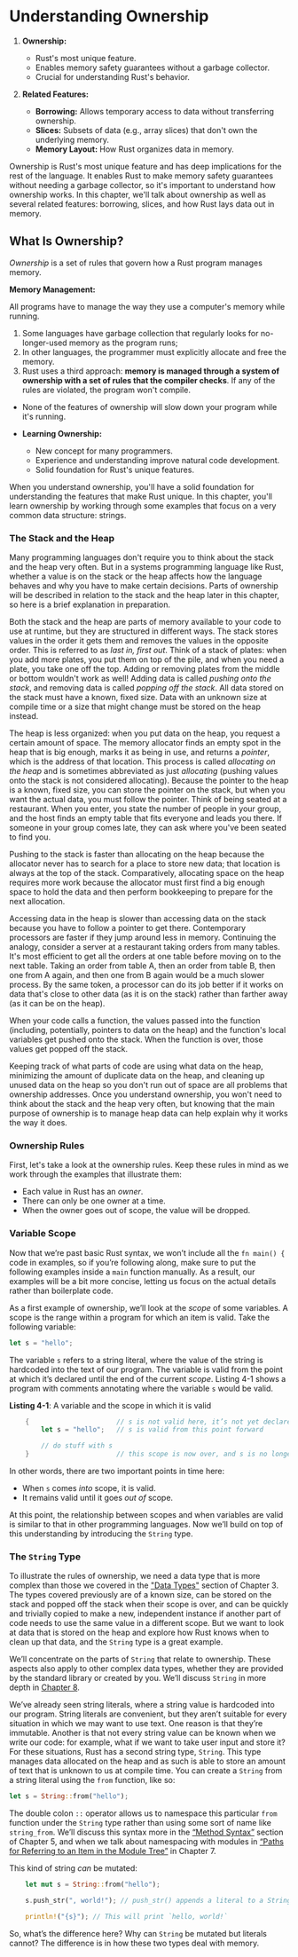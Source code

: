 # Understanding Ownership

1. **Ownership:**
   - Rust's most unique feature.
   - Enables memory safety guarantees without a garbage collector.
   - Crucial for understanding Rust's behavior.

2. **Related Features:**
   - **Borrowing:** Allows temporary access to data without transferring ownership.
   - **Slices:** Subsets of data (e.g., array slices) that don't own the underlying memory.
   - **Memory Layout:** How Rust organizes data in memory.

Ownership is Rust's most unique feature and has deep implications for the rest of the language. It enables Rust to make memory safety guarantees without needing a garbage collector, so it's important to understand how ownership works. In this chapter, we'll talk about ownership as well as several related features: borrowing, slices, and how Rust lays data out in memory.

## What Is Ownership?  

*Ownership* is a set of rules that govern how a Rust program manages memory. 

**Memory Management:**

All programs have to manage the way they use a computer's memory while running. 

 1. Some languages have garbage collection that regularly looks for no-longer-used memory as the program runs; 
 2. In other languages, the programmer must explicitly allocate and free the memory. 
 3. Rust uses a third approach: **memory is managed through a system of ownership with a set of rules that the compiler checks**. If any of the rules are violated, the program won't compile. 
   - None of the features of ownership will slow down your program while it's running.  

- **Learning Ownership:**
  - New concept for many programmers.
  - Experience and understanding improve natural code development.
  - Solid foundation for Rust's unique features.

When you understand ownership, you'll have a solid foundation for understanding the features that make Rust unique. In this chapter, you'll learn ownership by working through some examples that focus on a very common data structure: strings.  

### The Stack and the Heap

Many programming languages don't require you to think about the stack and the heap very often. But in a systems programming language like Rust, whether a value is on the stack or the heap affects how the language behaves and why you have to make certain decisions. Parts of ownership will be described in relation to the stack and the heap later in this chapter, so here is a brief explanation in preparation.

Both the stack and the heap are parts of memory available to your code to use at runtime, but they are structured in different ways. The stack stores values in the order it gets them and removes the values in the opposite order. This is referred to as *last in, first out*. Think of a stack of plates: when you add more plates, you put them on top of the pile, and when you need a plate, you take one off the top. Adding or removing plates from the middle or bottom wouldn't work as well! Adding data is called *pushing onto the stack*, and removing data is called *popping off the stack*. All data stored on the stack must have a known, fixed size. Data with an unknown size at compile time or a size that might change must be stored on the heap instead.

The heap is less organized: when you put data on the heap, you request a certain amount of space. The memory allocator finds an empty spot in the heap that is big enough, marks it as being in use, and returns a *pointer*, which is the address of that location. This process is called *allocating on the heap* and is sometimes abbreviated as just *allocating* (pushing values onto the stack is not considered allocating). Because the pointer to the heap is a known, fixed size, you can store the pointer on the stack, but when you want the actual data, you must follow the pointer. Think of being seated at a restaurant. When you enter, you state the number of people in your group, and the host finds an empty table that fits everyone and leads you there. If someone in your group comes late, they can ask where you've been seated to find you.

Pushing to the stack is faster than allocating on the heap because the allocator never has to search for a place to store new data; that location is always at the top of the stack. Comparatively, allocating space on the heap requires more work because the allocator must first find a big enough space to hold the data and then perform bookkeeping to prepare for the next allocation.

Accessing data in the heap is slower than accessing data on the stack because you have to follow a pointer to get there. Contemporary processors are faster if they jump around less in memory. Continuing the analogy, consider a server at a restaurant taking orders from many tables. It's most efficient to get all the orders at one table before moving on to the next table. Taking an order from table A, then an order from table B, then one from A again, and then one from B again would be a much slower process. By the same token, a processor can do its job better if it works on data that's close to other data (as it is on the stack) rather than farther away (as it can be on the heap).

When your code calls a function, the values passed into the function (including, potentially, pointers to data on the heap) and the function's local variables get pushed onto the stack. When the function is over, those values get popped off the stack. 

Keeping track of what parts of code are using what data on the heap, minimizing the amount of duplicate data on the heap, and cleaning up unused data on the heap so you don't run out of space are all problems that ownership addresses. Once you understand ownership, you won't need to think about the stack and the heap very often, but knowing that the main purpose of ownership is to manage heap data can help explain why it works the way it does.

### Ownership Rules

First, let's take a look at the ownership rules. Keep these rules in mind as we work through the examples that illustrate them:

* Each value in Rust has an *owner*.
* There can only be one owner at a time.
* When the owner goes out of scope, the value will be dropped.

### Variable Scope

Now that we’re past basic Rust syntax, we won’t include all the `fn main() {` code in examples, so if you’re following along, make sure to put the following examples inside a `main` function manually. As a result, our examples will be a bit more concise, letting us focus on the actual details rather than boilerplate code.

As a first example of ownership, we’ll look at the *scope* of some variables. A scope is the range within a program for which an item is valid. Take the following variable:

```rust
let s = "hello";
```

The variable `s` refers to a string literal, where the value of the string is hardcoded into the text of our program. The variable is valid from the point at which it’s declared until the end of the current *scope*. Listing 4-1 shows a program with comments annotating where the variable `s` would be valid.

**Listing 4-1**: A variable and the scope in which it is valid

```rust
    {                      // s is not valid here, it’s not yet declared
        let s = "hello";   // s is valid from this point forward

        // do stuff with s
    }                      // this scope is now over, and s is no longer valid
```

In other words, there are two important points in time here:

* When `s` comes *into* scope, it is valid.
* It remains valid until it goes *out of* scope.

At this point, the relationship between scopes and when variables are valid is similar to that in other programming languages. Now we’ll build on top of this understanding by introducing the `String` type.

### The `String` Type

To illustrate the rules of ownership, we need a data type that is more complex than those we covered in the ["Data Types"](https://doc.rust-lang.org/book/ch03-02-data-types.html#data-types) section of Chapter 3. The types covered previously are of a known size, can be stored on the stack and popped off the stack when their scope is over, and can be quickly and trivially copied to make a new, independent instance if another part of code needs to use the same value in a different scope. But we want to look at data that is stored on the heap and explore how Rust knows when to clean up that data, and the `String` type is a great example.

We’ll concentrate on the parts of `String` that relate to ownership. These aspects also apply to other complex data types, whether they are provided by the standard library or created by you. We’ll discuss `String` in more depth in [Chapter 8](https://doc.rust-lang.org/book/ch08-02-strings.html).

We’ve already seen string literals, where a string value is hardcoded into our program. String literals are convenient, but they aren’t suitable for every situation in which we may want to use text. One reason is that they’re immutable. Another is that not every string value can be known when we write our code: for example, what if we want to take user input and store it? For these situations, Rust has a second string type, `String`. This type manages data allocated on the heap and as such is able to store an amount of text that is unknown to us at compile time. You can create a `String` from a string literal using the `from` function, like so:

```rust
let s = String::from("hello");
```

The double colon `::` operator allows us to namespace this particular `from` function under the `String` type rather than using some sort of name like `string_from`. We’ll discuss this syntax more in the [“Method Syntax”](https://doc.rust-lang.org/book/ch05-03-method-syntax.html#method-syntax) section of Chapter 5, and when we talk about namespacing with modules in [“Paths for Referring to an Item in the Module Tree”](https://doc.rust-lang.org/book/ch07-03-paths-for-referring-to-an-item-in-the-module-tree.html) in Chapter 7.

This kind of string *can* be mutated:

```rust
    let mut s = String::from("hello");

    s.push_str(", world!"); // push_str() appends a literal to a String

    println!("{s}"); // This will print `hello, world!`
```

So, what’s the difference here? Why can `String` be mutated but literals cannot? The difference is in how these two types deal with memory.
